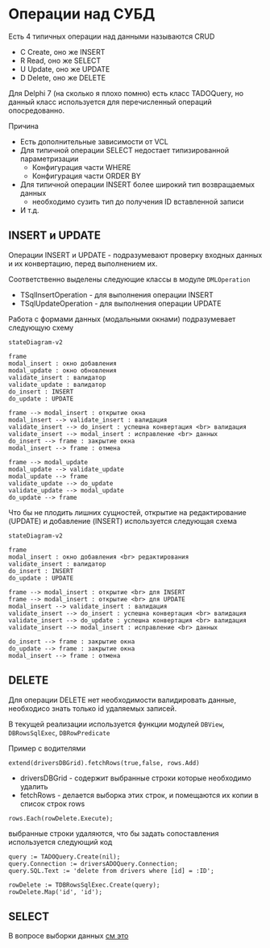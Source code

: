 ﻿Операции над СУБД
=============================

Есть 4 типичных операции над данными называются CRUD

- C Create, оно же INSERT
- R Read, оно же SELECT
- U Update, оно же UPDATE
- D Delete, оно же DELETE

Для Delphi 7 (на сколько я плохо помню)
есть класс TADOQuery, 
но данный класс используется для перечисленный операций опосредованно.

Причина

- Есть дополнительные зависимости от VCL
- Для типичной операции SELECT недостает типизированной параметризации
    - Конфигурация части WHERE
    - Конфигурация части ORDER BY
- Для типичной операции INSERT более широкий тип возвращаемых данных
    - необходимо сузить тип до получения ID вставленной записи
- И т.д.

INSERT и UPDATE
--------------

Операции INSERT и UPDATE - подразумевают проверку входных данных и их конвертацию, перед выполнением их.

Соответственно выделены следующие классы в модуле `DMLOperation`

- TSqlInsertOperation - для выполнения операции INSERT
- TSqlUpdateOperation - для выполнения операции UPDATE

Работа с формами данных (модальными окнами) подразумевает следующую схему

```mermaid
stateDiagram-v2

frame
modal_insert : окно добавления
modal_update : окно обновления
validate_insert : валидатор
validate_update : валидатор
do_insert : INSERT
do_update : UPDATE

frame --> modal_insert : открытие окна
modal_insert --> validate_insert : валидация
validate_insert --> do_insert : успешна конвертация <br> валидация
validate_insert --> modal_insert : исправление <br> данных
do_insert --> frame : закрытие окна
modal_insert --> frame : отмена

frame --> modal_update
modal_update --> validate_update
modal_update --> frame
validate_update --> do_update
validate_update --> modal_update
do_update --> frame
```

Что бы не плодить лишних сущностей, открытие на редактирование (UPDATE) и добавление (INSERT) используется следующая схема

```mermaid
stateDiagram-v2

frame
modal_insert : окно добавления <br> редактирования
validate_insert : валидатор
do_insert : INSERT
do_update : UPDATE

frame --> modal_insert : открытие <br> для INSERT
frame --> modal_insert : открытие <br> для UPDATE
modal_insert --> validate_insert : валидация
validate_insert --> do_insert : успешна конвертация <br> валидация
validate_insert --> do_update : успешна конвертация <br> валидация
validate_insert --> modal_insert : исправление <br> данных

do_insert --> frame : закрытие окна
do_update --> frame : закрытие окна
modal_insert --> frame : отмена

```

DELETE
-----------

Для операции DELETE нет необходимости валидировать данные, необходисо знать только id удаляемых записей.

В текущей реализации используется функции модулей `DBView`, `DBRowsSqlExec`, `DBRowPredicate`

Пример с водителями

    extend(driversDBGrid).fetchRows(true,false, rows.Add)

- driversDBGrid - содержит выбранные строки которые необходимо удалить
- fetchRows - делается выборка этих строк, и помещаются их копии в список строк rows

```
rows.Each(rowDelete.Execute);
```

выбранные строки удаляются, что бы задать сопоставления используется следующий код

    query := TADOQuery.Create(nil);
    query.Connection := driversADOQuery.Connection;
    query.SQL.Text := 'delete from drivers where [id] = :ID';

    rowDelete := TDBRowsSqlExec.Create(query);
    rowDelete.Map('id', 'id');

SELECT
----------------
В вопросе выборки данных [см это](select.md)